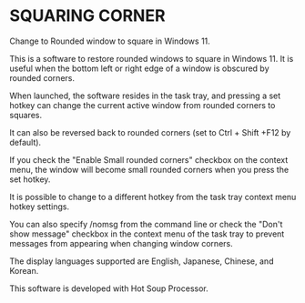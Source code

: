 # SQUARING CORNER
Change to Rounded window to square in Windows 11.
  
This is a software to restore rounded windows to square in Windows 11.  It is useful when the bottom left or right edge of a window is obscured by rounded corners.
  
When launched, the software resides in the task tray, and pressing a set hotkey can change the current active window from rounded corners to squares.
  
It can also be reversed back to rounded corners (set to Ctrl + Shift +F12 by default).
  
If you check the "Enable Small rounded corners" checkbox on the context menu, the window will become small rounded corners when you press the set hotkey.
  
It is possible to change to a different hotkey from the task tray context menu hotkey settings.
  
You can also specify /nomsg from the command line or check the "Don't show message" checkbox in the context menu of the task tray to prevent messages from appearing when changing window corners.

The display languages supported are English, Japanese, Chinese, and Korean.

This software is developed with Hot Soup Processor.
